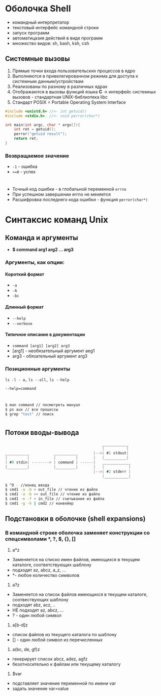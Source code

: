

# Оболочка Shell 

- командный интерпретатор
- текстовый интерфейс командной строки
- запуск программ
- автоматицазия действий в виде программ
- множество видов: sh, bash, ksh, csh

## Системные вызовы

1. Прямые точки входа пользовательских процессов в ядро 
2. Выполняются в привелегированном режима для доступа к системным данным/устройствам
3. Реализованы по разному в различных ядрах
4. Отображаются в вызовы функций языка **C** -> интерфейс системных вызовов - стандартная UNIX-библиотека libc
5. Стандарт POSIX = Portable Operating System Interface

```c
#include <unistd.h> //<- int getuid()
#include <stdio.h>  //<- void perror(char*)

int main(int argc, char * argv[]){
    int ret = getuid();
    perror("getuid result");
    return ret;
}
```

### Возвращаемое значение
- `-1` - ошибка
- `>=0` - успех

#
- Точный код ошибки - в глобальной переменной `errno`
- При успешном завершении errno не меняется
- Расшифровка последнего кода ошибки - функция `perror(char*)`

# Синтаксис команд Unix

## Команда и аргументы
- **$ command arg1 arg2 ... arg3**
  
### Аргументы, как опции:
#### Короткий формат
- `-a`
- `-A`
- `-bc`
#### Длинный формат
- `--help`
- `--verbose`
#### Типичное описание в документации
- `command [arg1] [arg2] arg3`
- [arg1] - необязательный аргумент aeg1
- arg3 - обязательный аргумент arg3

### Позиционные аргументы
`ls -l - a,` `ls --all,` `ls --help` 

`--help=command`

#
```bash
$ man command // посмотреть мануал
$ ps aux // все процессы
$ grep "test" // поиск
```
#

## Потоки вводы-вывода
```c
                                            ____________
                                            |          |
___________           ___________       |-->| #1 stdout|
|         |           |         |       |   |__________|
| #0 stdin| --------> | command | ------|   _____________
|_________|           |_________|       |   |           |
                                        |-->| #2 stderr |
                                            |___________|
```


```bash
$ ^D - //конец ввода
$ cmd1 -a -b > out_file // чтение из файла
$ cmd1 -a -b >> out_file // чтение из файла
$ cmd1 -e -f < in_file // считывание из файла
$ cmd1 -g -h | cmd2 // конвейер
```

## Подстановки в оболочке (shell expansions)
### В командной строке оболочка заменяет конструкции со спецсимволами *, ?, $, {}, [] ###
1. a*z
- Заменяется на списко имен файлов, имеющихся в текущем каталоге, соответствующих шаблону
- подходят az, abcz, a_z, ...
- *- любое количество символов
1. a?z 
- Заменяется на список файлов имеющихся в текущем каталоге, соотвествующих шаблону
- подходят abz, acz, ..
- НЕ подходят az, abcz, ...
- ? - один любой символ
1. a[b-d]z
- список файлов из текущего каталога по шаблону
- [] - один любой символ из перечисленных
1. a(bc, de, gf)z
- генерирует список abcz, adez, agfz
- безотносительно к файлам или текущему каталогу
1. $var
- подставляет значение переменной по имени var
- задать значение var=value